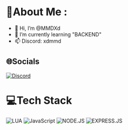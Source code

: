 # 💫About Me :
- 👋 Hi, I’m @MMDXd
- 🌱 I’m currently learning "BACKEND"
- 📫 Discord: xdmmd

## 🌐Socials
[![Discord](https://img.shields.io/badge/Discord-%237289DA.svg?logo=discord&logoColor=white)](https://discord.gg/wK9KDnWKkw)

# 💻Tech Stack
![LUA](https://img.shields.io/badge/lua-%231572B6.svg?style=for-the-badge&logo=lua&logoColor=white) ![JavaScript](https://img.shields.io/badge/javascript-%23323330.svg?style=for-the-badge&logo=javascript&logoColor=%23F7DF1E) ![NODE.JS](https://img.shields.io/badge/nodejs-green.svg?style=for-the-badge&logo=node.js&logoColor=white)  ![EXPRESS.JS](https://camo.githubusercontent.com/8286a45a106e1a3c07489f83a38159981d888518a740b59c807ffc1b7b1e2f7b/68747470733a2f2f696d672e736869656c64732e696f2f62616467652f657870726573732e6a732d2532333430346435392e7376673f7374796c653d666f722d7468652d6261646765266c6f676f3d65787072657373266c6f676f436f6c6f723d253233363144414642)
